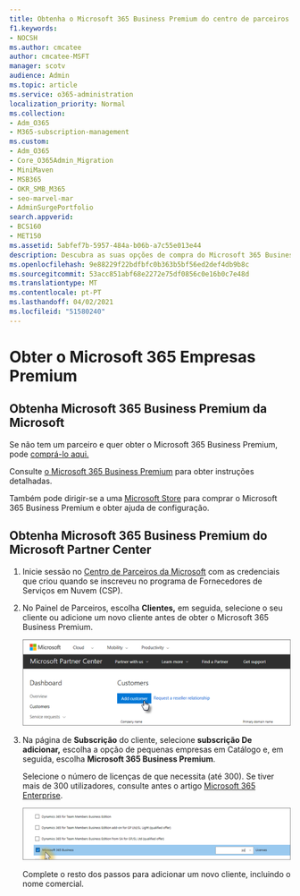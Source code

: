 ```yaml
---
title: Obtenha o Microsoft 365 Business Premium do centro de parceiros
f1.keywords:
- NOCSH
ms.author: cmcatee
author: cmcatee-MSFT
manager: scotv
audience: Admin
ms.topic: article
ms.service: o365-administration
localization_priority: Normal
ms.collection:
- Adm_O365
- M365-subscription-management
ms.custom:
- Adm_O365
- Core_O365Admin_Migration
- MiniMaven
- MSB365
- OKR_SMB_M365
- seo-marvel-mar
- AdminSurgePortfolio
search.appverid:
- BCS160
- MET150
ms.assetid: 5abfef7b-5957-484a-b06b-a7c55e013e44
description: Descubra as suas opções de compra do Microsoft 365 Business Premium e instruções passo a passo para a sua compra no Microsoft Partner Center.
ms.openlocfilehash: 9e88229f22bdfbfc0b363b5bf56ed2def4db9b8c
ms.sourcegitcommit: 53acc851abf68e2272e75df0856c0e16b0c7e48d
ms.translationtype: MT
ms.contentlocale: pt-PT
ms.lasthandoff: 04/02/2021
ms.locfileid: "51580240"
---
```

# <a name="get-microsoft-365-business-premium"></a>Obter o Microsoft 365 Empresas Premium

## <a name="get-microsoft-365-business-premium-from-microsoft"></a>Obtenha Microsoft 365 Business Premium da Microsoft

Se não tem um parceiro e quer obter o Microsoft 365 Business Premium, pode [comprá-lo aqui.](https://www.microsoft.com/en-US/microsoft-365/business)

Consulte [o Microsoft 365 Business Premium](sign-up.md) para obter instruções detalhadas.

Também pode dirigir-se a uma [Microsoft Store](https://www.microsoft.com/en-us/store/locations/find-a-store?icid=en_US_Store_UH_FAS) para comprar o Microsoft 365 Business Premium e obter ajuda de configuração.
  
## <a name="get-microsoft-365-business-premium-from-microsoft-partner-center"></a>Obtenha Microsoft 365 Business Premium do Microsoft Partner Center

1. Inicie sessão no [Centro de Parceiros da Microsoft](https://go.microsoft.com/fwlink/p/?linkid=849910) com as credenciais que criou quando se inscreveu no programa de Fornecedores de Serviços em Nuvem (CSP). 
    
2. No Painel de Parceiros, escolha **Clientes,** em seguida, selecione o seu cliente ou adicione um novo cliente antes de obter o Microsoft 365 Business Premium.
    
    ![No centro microsoft partner, adicione um cliente.](../media/ec807d07-bbd2-411f-8fe1-c644cf9a3882.png)
  
3. Na página de **Subscrição** do cliente, selecione **subscrição De adicionar,** escolha a opção de pequenas empresas em Catálogo e, em seguida, escolha **Microsoft 365 Business Premium**.
    
    Selecione o número de licenças de que necessita (até 300). Se tiver mais de 300 utilizadores, consulte antes o artigo [Microsoft 365 Enterprise](../enterprise/index.yml). 
    
    ![Na nova página de subscrição, escolha pequenas empresas.](../media/52d99e89-2175-4974-84bb-dd626048541b.png)
  
    Complete o resto dos passos para adicionar um novo cliente, incluindo o nome comercial.
